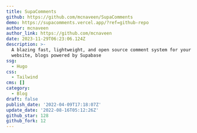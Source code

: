 ```yaml
---
title: SupaComments
github: https://github.com/mcnaveen/SupaComments
demo: https://supacomments.vercel.app/?ref=github-repo
author: mcnaveen
author_link: https://github.com/mcnaveen
date: 2023-11-29T06:23:06.124Z
description: >-
  A blazing fast, lightweight, and open source comment system for your static
  website, blogs powered by Supabase
ssg:
  - Hugo
css:
  - Tailwind
cms: []
category:
  - Blog
draft: false
publish_date: '2022-04-09T17:18:07Z'
update_date: '2022-08-16T05:12:26Z'
github_star: 128
github_fork: 12
---
```

